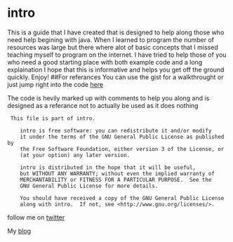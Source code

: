 # intro
This is a guide that I have created that is designed to help along those who need help begining with java.  When I learned
to program the number of resources was large but there where alot of basic concepts that I missed teaching myself to program
on the internet.  I have tried to help those of you who need a good starting place with both example code and a long explaination
I hope that this is informative and helps you get off the ground quickly.  Enjoy!
##For referances
You can use the gist for a walkthrought or just jump right into the code [here](https://github.com/s0urc3d3v3l0pm3nt/intro/blob/master/src/main.java)

The code is hevily marked up with comments to help you along and is designed as a referance not to actually be used as
it does nothing

```
 This file is part of intro.

    intro is free software: you can redistribute it and/or modify
    it under the terms of the GNU General Public License as published by
    the Free Software Foundation, either version 3 of the License, or
    (at your option) any later version.

    intro is distributed in the hope that it will be useful,
    but WITHOUT ANY WARRANTY; without even the implied warranty of
    MERCHANTABILITY or FITNESS FOR A PARTICULAR PURPOSE.  See the
    GNU General Public License for more details.

    You should have received a copy of the GNU General Public License
    along with intro.  If not, see <http://www.gnu.org/licenses/>.
 ```
 follow me on [twitter](www.twitter.com/m3lbing)
 
 
 My [blog](www.techredesign.net)
